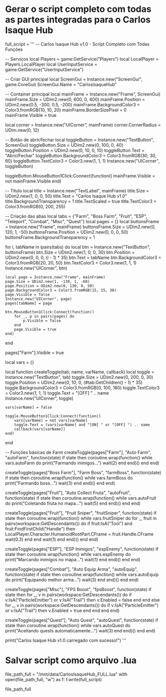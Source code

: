 # Gerar o script completo com todas as partes integradas para o Carlos Isaque Hub

full_script = '''
-- Carlos Isaque Hub v1.0 - Script Completo com Todas Funções

-- Serviços
local Players = game:GetService("Players")
local LocalPlayer = Players.LocalPlayer
local UserInputService = game:GetService("UserInputService")

-- Criar GUI principal
local ScreenGui = Instance.new("ScreenGui", game.CoreGui)
ScreenGui.Name = "CarlosIsaqueHub"

-- Container principal
local mainFrame = Instance.new("Frame", ScreenGui)
mainFrame.Size = UDim2.new(0, 600, 0, 400)
mainFrame.Position = UDim2.new(0.5, -300, 0.5, -200)
mainFrame.BackgroundColor3 = Color3.fromRGB(10, 10, 20)
mainFrame.BorderSizePixel = 0
mainFrame.Visible = true

local corner = Instance.new("UICorner", mainFrame)
corner.CornerRadius = UDim.new(0, 12)

-- Botão de abrir/fechar
local toggleButton = Instance.new("TextButton", ScreenGui)
toggleButton.Size = UDim2.new(0, 100, 0, 40)
toggleButton.Position = UDim2.new(0, 10, 0, 10)
toggleButton.Text = "Abrir/Fechar"
toggleButton.BackgroundColor3 = Color3.fromRGB(30, 30, 60)
toggleButton.TextColor3 = Color3.new(1, 1, 1)
Instance.new("UICorner", toggleButton)

toggleButton.MouseButton1Click:Connect(function()
	mainFrame.Visible = not mainFrame.Visible
end)

-- Título
local title = Instance.new("TextLabel", mainFrame)
title.Size = UDim2.new(1, 0, 0, 50)
title.Text = "Carlos Isaque Hub v1.0"
title.BackgroundTransparency = 1
title.TextScaled = true
title.TextColor3 = Color3.fromRGB(0, 200, 255)

-- Criação das abas
local tabs = {"Farm", "Boss Farm", "Fruit", "ESP", "Teleport", "Combat", "Misc", "Quest"}
local pages = {}
local buttonsFrame = Instance.new("Frame", mainFrame)
buttonsFrame.Size = UDim2.new(0, 120, 1, -50)
buttonsFrame.Position = UDim2.new(0, 0, 0, 50)
buttonsFrame.BackgroundTransparency = 1

for i, tabName in ipairs(tabs) do
	local btn = Instance.new("TextButton", buttonsFrame)
	btn.Size = UDim2.new(1, 0, 0, 30)
	btn.Position = UDim2.new(0, 0, 0, (i - 1) * 35)
	btn.Text = tabName
	btn.BackgroundColor3 = Color3.fromRGB(20, 20, 50)
	btn.TextColor3 = Color3.new(1, 1, 1)
	Instance.new("UICorner", btn)

	local page = Instance.new("Frame", mainFrame)
	page.Size = UDim2.new(1, -130, 1, -60)
	page.Position = UDim2.new(0, 130, 0, 50)
	page.BackgroundColor3 = Color3.fromRGB(15, 15, 30)
	page.Visible = false
	Instance.new("UICorner", page)
	pages[tabName] = page

	btn.MouseButton1Click:Connect(function()
		for _, p in pairs(pages) do
			p.Visible = false
		end
		page.Visible = true
	end)
end

pages["Farm"].Visible = true

local vars = {}

local function createToggle(tab, name, varName, callback)
	local toggle = Instance.new("TextButton", tab)
	toggle.Size = UDim2.new(0, 200, 0, 30)
	toggle.Position = UDim2.new(0, 10, 0, (#tab:GetChildren() - 1) * 35)
	toggle.BackgroundColor3 = Color3.fromRGB(0, 100, 180)
	toggle.TextColor3 = Color3.new(1, 1, 1)
	toggle.Text = "[OFF] " .. name
	Instance.new("UICorner", toggle)

	vars[varName] = false

	toggle.MouseButton1Click:Connect(function()
		vars[varName] = not vars[varName]
		toggle.Text = (vars[varName] and "[ON] " or "[OFF] ") .. name
		callback(vars[varName])
	end)
end

-- Funções básicas de Farm
createToggle(pages["Farm"], "Auto Farm", "autoFarm", function(state)
	if state then
		coroutine.wrap(function()
			while vars.autoFarm do
				print("Farmando inimigos...")
				wait(2)
			end
		end)()
	end
end)

createToggle(pages["Boss Farm"], "Farm Boss", "farmBoss", function(state)
	if state then
		coroutine.wrap(function()
			while vars.farmBoss do
				print("Farmando boss...")
				wait(3)
			end
		end)()
	end
end)

createToggle(pages["Fruit"], "Auto Collect Fruta", "autoFruit", function(state)
	if state then
		coroutine.wrap(function()
			while vars.autoFruit do
				print("Coletando fruta no mapa...")
				wait(5)
			end
		end)()
	end
end)

createToggle(pages["Fruit"], "Fruit Sniper", "fruitSniper", function(state)
	if state then
		coroutine.wrap(function()
			while vars.fruitSniper do
				for _, fruit in pairs(workspace:GetDescendants()) do
					if fruit:IsA("Tool") and fruit:FindFirstChild("Handle") then
						LocalPlayer.Character.HumanoidRootPart.CFrame = fruit.Handle.CFrame
						wait(0.3)
					end
				end
				wait(1)
			end
		end)()
	end
end)

createToggle(pages["ESP"], "ESP Inimigos", "espEnemy", function(state)
	if state then
		coroutine.wrap(function()
			while vars.espEnemy do
				print("Marcando inimigos no mapa...")
				wait(1)
			end
		end)()
	end
end)

createToggle(pages["Combat"], "Auto Equip Arma", "autoEquip", function(state)
	if state then
		coroutine.wrap(function()
			while vars.autoEquip do
				print("Equipando melhor arma...")
				wait(3)
			end
		end)()
	end
end)

createToggle(pages["Misc"], "FPS Boost", "fpsBoost", function(state)
	if state then
		for _, v in pairs(workspace:GetDescendants()) do
			if v:IsA("ParticleEmitter") or v:IsA("Trail") then
				v.Enabled = false
			end
		end
	else
		for _, v in pairs(workspace:GetDescendants()) do
			if v:IsA("ParticleEmitter") or v:IsA("Trail") then
				v.Enabled = true
			end
		end
	end
end)

createToggle(pages["Quest"], "Auto Quest", "autoQuest", function(state)
	if state then
		coroutine.wrap(function()
			while vars.autoQuest do
				print("Aceitando quests automaticamente...")
				wait(3)
			end
		end)()
	end
end)

print("Carlos Isaque Hub v1.0 carregado com sucesso!")
'''

# Salvar script como arquivo .lua
file_path_full = "/mnt/data/CarlosIsaqueHub_FULL.lua"
with open(file_path_full, "w") as f:
    f.write(full_script)

file_path_full

